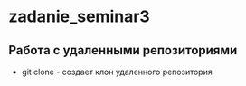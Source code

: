 ﻿# zadanie_seminar3
## Работа с удаленными репозиториями
* git clone - создает клон удаленного репозитория
